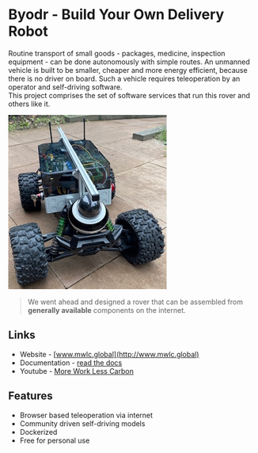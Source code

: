 # Byodr - Build Your Own Delivery Robot 

Routine transport of small goods - packages, medicine, inspection equipment - can be done autonomously with simple routes. 
An unmanned vehicle is built to be smaller, cheaper and more energy efficient, because there is no driver on board. 
Such a vehicle requires teleoperation by an operator and self-driving software.  
This project comprises the set of software services that run this rover and others like it.  

[![](docs/rtd/docs/img/readme/rover_front_small.jpg)](https://vimeo.com/461308029 "Type 'Industrial'")

> We went ahead and designed a rover that can be assembled from **generally available** components on the internet.  

## Links
* Website - [www.mwlc.global](http://www.mwlc.global)
* Documentation - [read the docs](https://byodr.readthedocs.io)
* Youtube - [More Work Less Carbon](https://www.youtube.com/channel/UCcR4AaPJflGaWlBFhHefzpQ)

## Features
* Browser based teleoperation via internet
* Community driven self-driving models
* Dockerized
* Free for personal use

